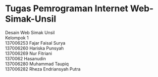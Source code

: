 Tugas Pemrograman Internet Web-Simak-Unsil
===============
Desain Web Simak Unsil<br>
Kelompok 1<br>
137006253 Fajar Faisal Surya<br>
137006260 Hariska Punsyah<br>
137006269 Nur Fitriani<br>
1370062   Hasanudin<br>
137006280 Muhammad Taupiq<br>
137006282 Rheza Endriansyah Putra<br>

